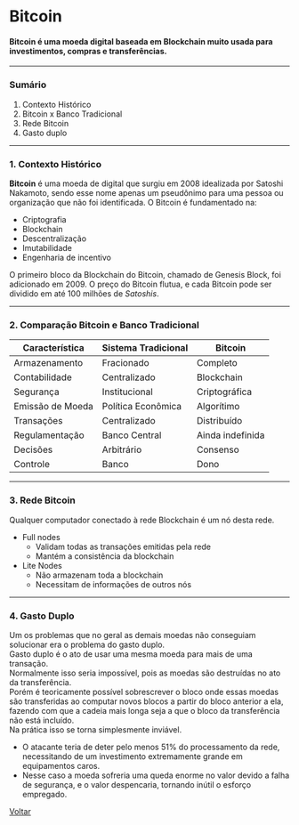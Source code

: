 # Bitcoin

#### Bitcoin é uma moeda digital baseada em Blockchain muito usada para investimentos, compras e transferências.

---
### Sumário

1. Contexto Histórico
2. Bitcoin x Banco Tradicional
3. Rede Bitcoin
4. Gasto duplo
   
---
### 1. Contexto Histórico

**Bitcoin** é uma moeda de digital que surgiu em 2008 idealizada por Satoshi Nakamoto, sendo esse nome apenas um pseudônimo para uma pessoa ou organização que não foi identificada. O Bitcoin é fundamentado na:
* Criptografia
* Blockchain
* Descentralização
* Imutabilidade
* Engenharia de incentivo
  
O primeiro bloco da Blockchain do Bitcoin, chamado de Genesis Block, foi adicionado em 2009. O preço do Bitcoin flutua, e cada Bitcoin pode ser dividido em até 100 milhões de _Satoshis_.

---
### 2. Comparação Bitcoin e Banco Tradicional
| Característica | Sistema Tradicional |       Bitcoin       |
|----------------|---------------------|---------------------|
|Armazenamento   |Fracionado           |Completo             |
|Contabilidade   |Centralizado         |Blockchain           |
|Segurança       |Institucional        |Criptográfica        |
|Emissão de Moeda|Política Econômica   |Algorítimo           |
|Transações      |Centralizado         |Distribuído          |
|Regulamentação  |Banco Central        |Ainda indefinida     |
|Decisões        |Arbitrário           |Consenso             |
|Controle        |Banco                |Dono                 |  

---
### 3. Rede Bitcoin
Qualquer computador conectado à rede Blockchain é um nó desta rede.
* Full nodes
  * Validam todas as transações emitidas pela rede
  * Mantém a consistência da blockchain
* Lite Nodes
  * Não armazenam toda a blockchain
  * Necessitam de informações de outros nós

---
### 4. Gasto Duplo
Um os problemas que no geral as demais moedas não conseguiam solucionar era o problema do gasto duplo.  
Gasto duplo é o ato de usar uma mesma moeda para mais de uma transação.  
Normalmente isso seria impossível, pois as moedas são destruídas no ato da transferência.  
Porém é teoricamente possível sobrescrever o bloco onde essas moedas são transferidas ao computar novos blocos a partir do bloco anterior a ela, fazendo com que a cadeia mais longa seja a que o bloco da transferência não está incluído.  
Na prática isso se torna simplesmente inviável.
* O atacante teria de deter pelo menos 51% do processamento da rede, necessitando de um investimento extremamente grande em equipamentos caros.
* Nesse caso a moeda sofreria uma queda enorme no valor devido a falha de segurança, e o valor despencaria, tornando inútil o esforço empregado.
  
[Voltar](../../Readme.md)